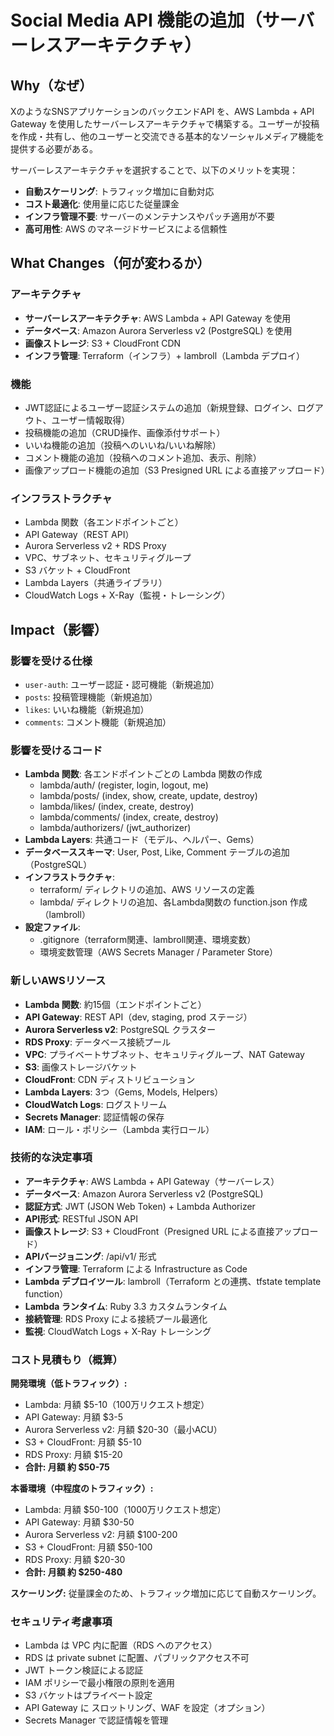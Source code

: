 # Social Media API 機能の追加（サーバーレスアーキテクチャ）

## Why（なぜ）

XのようなSNSアプリケーションのバックエンドAPI を、AWS Lambda + API Gateway を使用したサーバーレスアーキテクチャで構築する。ユーザーが投稿を作成・共有し、他のユーザーと交流できる基本的なソーシャルメディア機能を提供する必要がある。

サーバーレスアーキテクチャを選択することで、以下のメリットを実現：
- **自動スケーリング**: トラフィック増加に自動対応
- **コスト最適化**: 使用量に応じた従量課金
- **インフラ管理不要**: サーバーのメンテナンスやパッチ適用が不要
- **高可用性**: AWS のマネージドサービスによる信頼性

## What Changes（何が変わるか）

### アーキテクチャ
- **サーバーレスアーキテクチャ**: AWS Lambda + API Gateway を使用
- **データベース**: Amazon Aurora Serverless v2 (PostgreSQL) を使用
- **画像ストレージ**: S3 + CloudFront CDN
- **インフラ管理**: Terraform（インフラ）+ lambroll（Lambda デプロイ）

### 機能
- JWT認証によるユーザー認証システムの追加（新規登録、ログイン、ログアウト、ユーザー情報取得）
- 投稿機能の追加（CRUD操作、画像添付サポート）
- いいね機能の追加（投稿へのいいね/いいね解除）
- コメント機能の追加（投稿へのコメント追加、表示、削除）
- 画像アップロード機能の追加（S3 Presigned URL による直接アップロード）

### インフラストラクチャ
- Lambda 関数（各エンドポイントごと）
- API Gateway（REST API）
- Aurora Serverless v2 + RDS Proxy
- VPC、サブネット、セキュリティグループ
- S3 バケット + CloudFront
- Lambda Layers（共通ライブラリ）
- CloudWatch Logs + X-Ray（監視・トレーシング）

## Impact（影響）

### 影響を受ける仕様
- `user-auth`: ユーザー認証・認可機能（新規追加）
- `posts`: 投稿管理機能（新規追加）
- `likes`: いいね機能（新規追加）
- `comments`: コメント機能（新規追加）

### 影響を受けるコード
- **Lambda 関数**: 各エンドポイントごとの Lambda 関数の作成
  - lambda/auth/ (register, login, logout, me)
  - lambda/posts/ (index, show, create, update, destroy)
  - lambda/likes/ (index, create, destroy)
  - lambda/comments/ (index, create, destroy)
  - lambda/authorizers/ (jwt_authorizer)
- **Lambda Layers**: 共通コード（モデル、ヘルパー、Gems）
- **データベーススキーマ**: User, Post, Like, Comment テーブルの追加（PostgreSQL）
- **インフラストラクチャ**:
  - terraform/ ディレクトリの追加、AWS リソースの定義
  - lambda/ ディレクトリの追加、各Lambda関数の function.json 作成（lambroll）
- **設定ファイル**:
  - .gitignore（terraform関連、lambroll関連、環境変数）
  - 環境変数管理（AWS Secrets Manager / Parameter Store）

### 新しいAWSリソース
- **Lambda 関数**: 約15個（エンドポイントごと）
- **API Gateway**: REST API（dev, staging, prod ステージ）
- **Aurora Serverless v2**: PostgreSQL クラスター
- **RDS Proxy**: データベース接続プール
- **VPC**: プライベートサブネット、セキュリティグループ、NAT Gateway
- **S3**: 画像ストレージバケット
- **CloudFront**: CDN ディストリビューション
- **Lambda Layers**: 3つ（Gems, Models, Helpers）
- **CloudWatch Logs**: ログストリーム
- **Secrets Manager**: 認証情報の保存
- **IAM**: ロール・ポリシー（Lambda 実行ロール）

### 技術的な決定事項
- **アーキテクチャ**: AWS Lambda + API Gateway（サーバーレス）
- **データベース**: Amazon Aurora Serverless v2 (PostgreSQL)
- **認証方式**: JWT (JSON Web Token) + Lambda Authorizer
- **API形式**: RESTful JSON API
- **画像ストレージ**: S3 + CloudFront（Presigned URL による直接アップロード）
- **APIバージョニング**: /api/v1/ 形式
- **インフラ管理**: Terraform による Infrastructure as Code
- **Lambda デプロイツール**: lambroll（Terraform との連携、tfstate template function）
- **Lambda ランタイム**: Ruby 3.3 カスタムランタイム
- **接続管理**: RDS Proxy による接続プール最適化
- **監視**: CloudWatch Logs + X-Ray トレーシング

### コスト見積もり（概算）
**開発環境（低トラフィック）:**
- Lambda: 月額 $5-10（100万リクエスト想定）
- API Gateway: 月額 $3-5
- Aurora Serverless v2: 月額 $20-30（最小ACU）
- S3 + CloudFront: 月額 $5-10
- RDS Proxy: 月額 $15-20
- **合計: 月額 約 $50-75**

**本番環境（中程度のトラフィック）:**
- Lambda: 月額 $50-100（1000万リクエスト想定）
- API Gateway: 月額 $30-50
- Aurora Serverless v2: 月額 $100-200
- S3 + CloudFront: 月額 $50-100
- RDS Proxy: 月額 $20-30
- **合計: 月額 約 $250-480**

**スケーリング:**
従量課金のため、トラフィック増加に応じて自動スケーリング。

### セキュリティ考慮事項
- Lambda は VPC 内に配置（RDS へのアクセス）
- RDS は private subnet に配置、パブリックアクセス不可
- JWT トークン検証による認証
- IAM ポリシーで最小権限の原則を適用
- S3 バケットはプライベート設定
- API Gateway に スロットリング、WAF を設定（オプション）
- Secrets Manager で認証情報を管理
